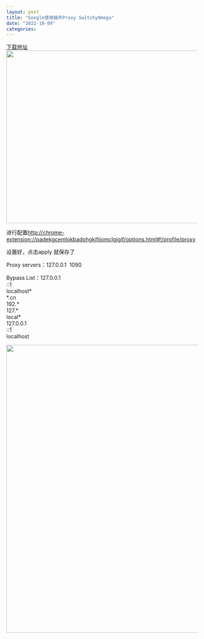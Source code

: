 ```yaml
---
layout: post
title: "Google使用插件Proxy SwitchyOmega"
date: "2022-10-09"
categories: 
---
```

<p><a href="https://chrome.google.com/webstore/detail/proxy-switchyomega/padekgcemlokbadohgkifijomclgjgif/related">下载地址</a><img height="454" src="/uploads/ckeditor/pictures/527/image-20221009083438-1.png" width="1597" /></p>

<p>进行配置<a href="http://chrome-extension://padekgcemlokbadohgkifijomclgjgif/options.html#!/profile/proxy">http://chrome-extension://padekgcemlokbadohgkifijomclgjgif/options.html#!/profile/proxy</a></p>

<p>设置好，点击apply 就保存了</p>

<p>Proxy servers：127.0.0.1&nbsp; 1090</p>

<p>Bypass List：127.0.0.1<br />
::1<br />
localhost*<br />
*.cn<br />
192.*<br />
127.*<br />
local*<br />
127.0.0.1<br />
::1<br />
localhost</p>

<p><img height="757" src="/uploads/ckeditor/pictures/528/image-20221009083506-2.png" width="1829" /></p>

